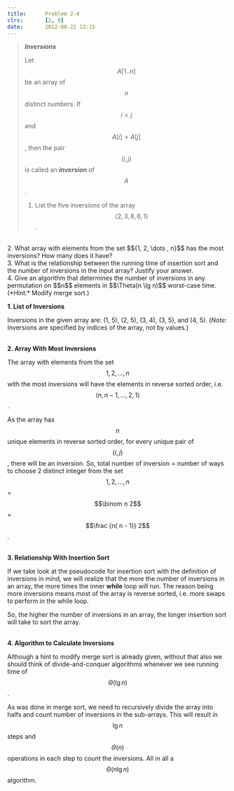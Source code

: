 ```yaml
---
title:      Problem 2-4
clrs:       [2, 0]
date:       2012-08-22 23:15
---
```


>***Inversions***
>
>Let $$A[1 .. n]$$ be an array of $$n$$ distinct numbers. If $$i < j$$ and $$A[i] > A[j]$$, then the pair $$(i, j)$$ is called an ***inversion*** of $$A$$.
> 
>1. List the five inversions of the array $$\langle 2, 3, 8, 6, 1 \rangle$$.
<br/>
2. What array with elements from the set $${1, 2, \dots , n}$$ has the most inversions? How many does it have?
<br/>
3. What is the relationship between the running time of insertion sort and the number of inversions in the input array? Justify your answer.
<br/>
4. Give an algorithm that determines the number of inversions in any permutation on $$n$$ elements in $$\Theta(n \lg n)$$ worst-case time. (*Hint:* Modify merge sort.)


<b>1. List of Inversions</b>

Inversions in the given array are: (1, 5), (2, 5), (3, 4), (3, 5), and (4, 5). (*Note:* Inversions are specified by indices of the array, not by values.)

<br/>
<b>2. Array With Most Inversions</b>

The array with elements from the set $${1, 2, \dots , n}$$ with the most inversions will have the elements in reverse sorted order, i.e. $$\langle n, n - 1, \dots, 2, 1 \rangle$$.

As the array has $$n$$ unique elements in reverse sorted order, for every unique pair of $$(i, j)$$, there will be an inversion. So, total number of inversion = number of ways to choose 2 distinct integer from the set $${1, 2, \dots , n}$$ = $$\binom n 2$$ = $$\frac {n( n - 1)} 2$$.

<br/>
<b>3. Relationship With Insertion Sort</b>

If we take look at the pseudocode for insertion sort with the definition of inversions in mind, we will realize that the more the number of inversions in an array, the more times the inner **while** loop will run. The reason being more inversions means most of the array is reverse sorted, i.e. more swaps to perform in the while loop.

So, the higher the number of inversions in an array, the longer insertion sort will take to sort the array.

<br/>
<b>4. Algorithm to Calculate Inversions</b>

Although a hint to modify merge sort is already given, without that also we should think of divide-and-conquer algorithms whenever we see running time of $$\Theta(\lg n)$$.

As was done in merge sort, we need to recursively divide the array into halfs and count number of inversions in the sub-arrays. This will result in $$\lg n$$ steps and $$\Theta(n)$$ operations in each step to count the inversions. All in all a $$\Theta(n \lg n)$$ algorithm.

